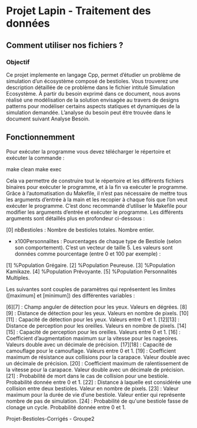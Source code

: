 # Projet Lapin - Traitement des données

## Comment utiliser nos fichiers ?

### Objectif
Ce projet implemente en langage Cpp, permet d’étudier un problème de simulation d’un écosystème composé de
bestioles. Vous trouverez une description détaillée de ce problème dans le fichier intitulé Simulation Ecosystème. À
partir du besoin exprimé dans ce document, nous avons réalisé une modélisation de la solution envisagée au travers
de designs patterns pour modéliser certains aspects statiques et dynamiques de la simulation demandée. L’analyse
du besoin peut être trouvée dans le document suivant Analyse Besoin.

## Fonctionnemment
Pour exécuter la programme vous devez télécharger le répertoire et exécuter la commande :

make clean
make exec

Cela va permettre de construire tout le répertoire et les différents fichiers binaires pour exécuter le programme, et
à la fin va exécuter le programme. Grâce à l’automatisation du Makefile, il n’est pas nécessaire de mettre tous
les arguments d’entrée à la main et les recopier à chaque fois que l’on veut exécuter le programme. C’est donc
recommandé d’utiliser le Makefile pour modifier les arguments d’entrée et exécuter le programme.
Les différents arguments sont détaillés plus en profondeur ci-dessous :

[0] nbBestioles : Nombre de bestioles totales. Nombre entier.
- x100Personnalites : Pourcentages de chaque type de Bestiole (selon son comportement). C’est un vecteur
de taille 5. Les valeurs sont données comme pourcentage (entre 0 et 100 par exemple) :


[1] %Population Grégaire.
[2] %Population Peureuse.
[3] %Population Kamikaze.
[4] %Population Prévoyante.
[5] %Population Personnalités Multiples.

Les suivantes sont couples de paramètres qui représentent les limites ([maximum] et [minimum]) des différentes
variables :

[6][7] : Champ anguler de détection pour les yeux. Valeurs en dégrées.
[8][9] : Distance de détection pour les yeux. Valeurs en nombre de pixels.
[10][11] : Capacité de détection pour les yeux. Valeurs entre 0 et 1.
[12][13] : Distance de perception pour les oreilles. Valeurs en nombre de pixels.
[14][15] : Capacité de perception pour les oreilles. Valeurs entre 0 et 1.
[16] : Coefficient d’augmentation maximum sur la vitesse pour les nageoires. Valeurs double avec un décimale
de précision.
[17][18] : Capacité de camouflage pour le camouflage. Valeurs entre 0 et 1.
[19] : Coefficient maximum de résistance aux collisions pour la carapace. Valeur double avec un décimale de précision.
[20] : Coefficient maximum de ralentissement de la vitesse pour la carapace. Valeur double avec un décimale de précision.
[21] : Probabilité de mort dans le cas de collision pour une bestiole. Probabilité donnée entre 0 et 1.
[22] : Distance à laquelle est considérée une collision entre deux bestioles. Valeur en nombre de pixels.
[23] : Valeur maximum pour la durée de vie d’une bestiole. Valeur entier qui représente nombre de pas de simulation.
[24] : Probabilité de qu'une bestiole fasse de clonage un cycle. Probabilité donnée entre 0 et 1.


Projet-Bestioles-Corrigés - Groupe2
